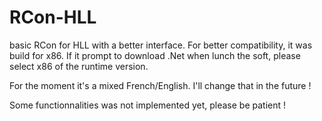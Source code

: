 # RCon-HLL
basic RCon for HLL with a better interface.
For better compatibility, it was build for x86. If it prompt to download .Net when lunch the soft, please select x86 of the runtime version. 

For the moment it's a mixed French/English. I'll change that in the future !

Some functionnalities was not implemented yet, please be patient !
